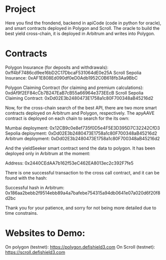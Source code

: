 # Project

Here you find the frondend, backend in apiCode (code in python for oracle), and smart contracts deployed in Polygon and Scroll. The oracle to build the best yield cross-chain, it is deployed in Arbitrum and writes into Polygon.

# Contracts

Polygon Insurance (for deposits and withdrawals): 0xff4bF7486cd9ee16bD2C17DbcaF531064dE0e25A
Scroll Sepolia Insurance: 0xAF1E808Ed090df0eD0Adb1952C0B618fb3Aa9BbC

Polygon Claiming Contract (for claiming and premium calculations): 0xdAf9f2EF84cCb7B247EaB7cB55a66964e373EEcB
Scroll Sepolia Claiming Contract: 0xDd02E3b2480473E1758a1c80F700348aB45216d2

Now, for the cross-chain search of the best API, there are two more smart contracts deployed on Arbitrum and Polygon, respectively.
The apyAAVE contract is deployed on each chain to search for the its own:

Mumbai deployment: 0x12CB9c0e8ef735f0D5e4F5E3D395D7C32242CfD3
Sepolia deployment: 0xDd02E3b2480473E1758a1c80F700348aB45216d2
Arbitrum deployment: 0xDd02E3b2480473E1758a1c80F700348aB45216d2

And the yieldSeeker smart contract send the data to polygon. It has been deployed only in Arbitrum at the moment:

Address: 0x2440CEdAA7b162f53eC462EA8013ec2c392F7fe5

There is one successful transaction to the cross call contract, and it can be found with the hash: 

Successful hash in Arbitrum: 0x186aa2bebb2f9514ebb89a4a7bafebe754315a94db0641e07a020d6f20f8d2bc

Thank you for your patience, and sorry for not being more detailed due to time constrains.

# Websites to Demo:

On polygon (testnet): https://polygon.defishield3.com
On Scroll (testnet): https://scroll.defishield3.com
